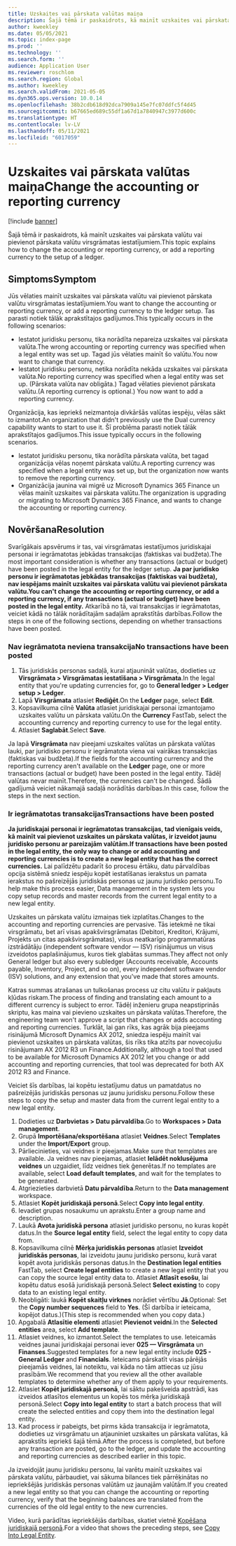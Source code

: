 ```yaml
---
title: Uzskaites vai pārskata valūtas maiņa
description: Šajā tēmā ir paskaidrots, kā mainīt uzskaites vai pārskata valūtu vai pievienot pārskata valūtu virsgrāmatas iestatījumiem.
author: kweekley
ms.date: 05/05/2021
ms.topic: index-page
ms.prod: ''
ms.technology: ''
ms.search.form: ''
audience: Application User
ms.reviewer: roschlom
ms.search.region: Global
ms.author: kweekley
ms.search.validFrom: 2021-05-05
ms.dyn365.ops.version: 10.0.14
ms.openlocfilehash: 38b2cdb618d92dca7909a145e7fc07ddfc5f4d45
ms.sourcegitcommit: b67665ed689c55df1a67d1a7840947c3977d600c
ms.translationtype: HT
ms.contentlocale: lv-LV
ms.lasthandoff: 05/11/2021
ms.locfileid: "6017059"
---
```

# <a name="change-the-accounting-or-reporting-currency"></a><span data-ttu-id="047f3-103">Uzskaites vai pārskata valūtas maiņa</span><span class="sxs-lookup"><span data-stu-id="047f3-103">Change the accounting or reporting currency</span></span>

[!include [banner](../includes/banner.md)]

<span data-ttu-id="047f3-104">Šajā tēmā ir paskaidrots, kā mainīt uzskaites vai pārskata valūtu vai pievienot pārskata valūtu virsgrāmatas iestatījumiem.</span><span class="sxs-lookup"><span data-stu-id="047f3-104">This topic explains how to change the accounting or reporting currency, or add a reporting currency to the setup of a ledger.</span></span>

## <a name="symptom"></a><span data-ttu-id="047f3-105">Simptoms</span><span class="sxs-lookup"><span data-stu-id="047f3-105">Symptom</span></span>

<span data-ttu-id="047f3-106">Jūs vēlaties mainīt uzskaites vai pārskata valūtu vai pievienot pārskata valūtu virsgrāmatas iestatījumiem.</span><span class="sxs-lookup"><span data-stu-id="047f3-106">You want to change the accounting or reporting currency, or add a reporting currency to the ledger setup.</span></span> <span data-ttu-id="047f3-107">Tas parasti notiek tālāk aprakstītajos gadījumos.</span><span class="sxs-lookup"><span data-stu-id="047f3-107">This typically occurs in the following scenarios:</span></span>

- <span data-ttu-id="047f3-108">Iestatot juridisku personu, tika norādīta nepareiza uzskaites vai pārskata valūta.</span><span class="sxs-lookup"><span data-stu-id="047f3-108">The wrong accounting or reporting currency was specified when a legal entity was set up.</span></span> <span data-ttu-id="047f3-109">Tagad jūs vēlaties mainīt šo valūtu.</span><span class="sxs-lookup"><span data-stu-id="047f3-109">You now want to change that currency.</span></span>
- <span data-ttu-id="047f3-110">Iestatot juridisku personu, netika norādīta nekāda uzskaites vai pārskata valūta.</span><span class="sxs-lookup"><span data-stu-id="047f3-110">No reporting currency was specified when a legal entity was set up.</span></span> <span data-ttu-id="047f3-111">(Pārskata valūta nav obligāta.) Tagad vēlaties pievienot pārskata valūtu.</span><span class="sxs-lookup"><span data-stu-id="047f3-111">(A reporting currency is optional.) You now want to add a reporting currency.</span></span>

<span data-ttu-id="047f3-112">Organizācija, kas iepriekš neizmantoja divkāršās valūtas iespēju, vēlas sākt to izmantot.</span><span class="sxs-lookup"><span data-stu-id="047f3-112">An organization that didn't previously use the Dual currency capability wants to start to use it.</span></span> <span data-ttu-id="047f3-113">Šī problēma parasti notiek tālāk aprakstītajos gadījumos.</span><span class="sxs-lookup"><span data-stu-id="047f3-113">This issue typically occurs in the following scenarios.</span></span>

- <span data-ttu-id="047f3-114">Iestatot juridisku personu, tika norādīta pārskata valūta, bet tagad organizācija vēlas noņemt pārskata valūtu.</span><span class="sxs-lookup"><span data-stu-id="047f3-114">A reporting currency was specified when a legal entity was set up, but the organization now wants to remove the reporting currency.</span></span>
- <span data-ttu-id="047f3-115">Organizācija jaunina vai migrē uz Microsoft Dynamics 365 Finance un vēlas mainīt uzskaites vai pārskata valūtu.</span><span class="sxs-lookup"><span data-stu-id="047f3-115">The organization is upgrading or migrating to Microsoft Dynamics 365 Finance, and wants to change the accounting or reporting currency.</span></span>

## <a name="resolution"></a><span data-ttu-id="047f3-116">Novēršana</span><span class="sxs-lookup"><span data-stu-id="047f3-116">Resolution</span></span>

<span data-ttu-id="047f3-117">Svarīgākais apsvērums ir tas, vai virsgrāmatas iestatījumos juridiskajai personai ir iegrāmatotas jebkādas transakcijas (faktiskas vai budžeta).</span><span class="sxs-lookup"><span data-stu-id="047f3-117">The most important consideration is whether any transactions (actual or budget) have been posted in the legal entity for the ledger setup.</span></span> <span data-ttu-id="047f3-118">**Ja par juridisko personu ir iegrāmatotas jebkādas transakcijas (faktiskas vai budžeta), nav iespējams mainīt uzskaites vai pārskata valūtu vai pievienot pārskata valūtu.**</span><span class="sxs-lookup"><span data-stu-id="047f3-118">**You can't change the accounting or reporting currency, or add a reporting currency, if any transactions (actual or budget) have been posted in the legal entity.**</span></span> <span data-ttu-id="047f3-119">Atkarībā no tā, vai transakcijas ir iegrāmatotas, veiciet kādā no tālāk norādītajām sadaļām aprakstītās darbības.</span><span class="sxs-lookup"><span data-stu-id="047f3-119">Follow the steps in one of the following sections, depending on whether transactions have been posted.</span></span>

### <a name="no-transactions-have-been-posted"></a><span data-ttu-id="047f3-120">Nav iegrāmatota neviena transakcija</span><span class="sxs-lookup"><span data-stu-id="047f3-120">No transactions have been posted</span></span>

1. <span data-ttu-id="047f3-121">Tās juridiskās personas sadaļā, kurai atjaunināt valūtas, dodieties uz **Virsgrāmata \> Virsgrāmatas iestatīšana \> Virsgrāmata**.</span><span class="sxs-lookup"><span data-stu-id="047f3-121">In the legal entity that you're updating currencies for, go to **General ledger \> Ledger setup \> Ledger**.</span></span>
2. <span data-ttu-id="047f3-122">Lapā **Virsgrāmata** atlasiet **Rediģēt**.</span><span class="sxs-lookup"><span data-stu-id="047f3-122">On the **Ledger** page, select **Edit**.</span></span>
3. <span data-ttu-id="047f3-123">Kopsavilkuma cilnē **Valūta** atlasiet juridiskajai personai izmantojamo uzskaites valūtu un pārskata valūtu.</span><span class="sxs-lookup"><span data-stu-id="047f3-123">On the **Currency** FastTab, select the accounting currency and reporting currency to use for the legal entity.</span></span>
4. <span data-ttu-id="047f3-124">Atlasiet **Saglabāt**.</span><span class="sxs-lookup"><span data-stu-id="047f3-124">Select **Save**.</span></span>

<span data-ttu-id="047f3-125">Ja lapā **Virsgrāmata** nav pieejami uzskaites valūtas un pārskata valūtas lauki, par juridisko personu ir iegrāmatota viena vai vairākas transakcijas (faktiskas vai budžeta).</span><span class="sxs-lookup"><span data-stu-id="047f3-125">If the fields for the accounting currency and the reporting currency aren't available on the **Ledger** page, one or more transactions (actual or budget) have been posted in the legal entity.</span></span> <span data-ttu-id="047f3-126">Tādēļ valūtas nevar mainīt.</span><span class="sxs-lookup"><span data-stu-id="047f3-126">Therefore, the currencies can't be changed.</span></span> <span data-ttu-id="047f3-127">Šādā gadījumā veiciet nākamajā sadaļā norādītās darbības.</span><span class="sxs-lookup"><span data-stu-id="047f3-127">In this case, follow the steps in the next section.</span></span>

### <a name="transactions-have-been-posted"></a><span data-ttu-id="047f3-128">Ir iegrāmatotas transakcijas</span><span class="sxs-lookup"><span data-stu-id="047f3-128">Transactions have been posted</span></span>

<span data-ttu-id="047f3-129">**Ja juridiskajai personai ir iegrāmatotas transakcijas, tad vienīgais veids, kā mainīt vai pievienot uzskaites un pārskata valūtas, ir izveidot jaunu juridisko personu ar pareizajām valūtām.**</span><span class="sxs-lookup"><span data-stu-id="047f3-129">**If transactions have been posted in the legal entity, the only way to change or add accounting and reporting currencies is to create a new legal entity that has the correct currencies.**</span></span> <span data-ttu-id="047f3-130">Lai palīdzētu padarīt šo procesu ērtāku, datu pārvaldības opcija sistēmā sniedz iespēju kopēt iestatīšanas ierakstus un pamata ierakstus no pašreizējās juridiskās personas uz jaunu juridisko personu.</span><span class="sxs-lookup"><span data-stu-id="047f3-130">To help make this process easier, Data management in the system lets you copy setup records and master records from the current legal entity to a new legal entity.</span></span>

<span data-ttu-id="047f3-131">Uzskaites un pārskata valūtu izmaiņas tiek izplatītas.</span><span class="sxs-lookup"><span data-stu-id="047f3-131">Changes to the accounting and reporting currencies are pervasive.</span></span> <span data-ttu-id="047f3-132">Tās ietekmē ne tikai virsgrāmatu, bet arī visas apakšvirsgrāmatas (Debitori, Kreditori, Krājumi, Projekts un citas apakšvirsgrāmatas), visus neatkarīgo programmatūras izstrādātāju (independent software vendor — ISV) risinājumus un visus izveidotos paplašinājumus, kuros tiek glabātas summas.</span><span class="sxs-lookup"><span data-stu-id="047f3-132">They affect not only General ledger but also every subledger (Accounts receivable, Accounts payable, Inventory, Project, and so on), every independent software vendor (ISV) solutions, and any extension that you've made that stores amounts.</span></span>

<span data-ttu-id="047f3-133">Katras summas atrašanas un tulkošanas process uz citu valūtu ir pakļauts kļūdas riskam.</span><span class="sxs-lookup"><span data-stu-id="047f3-133">The process of finding and translating each amount to a different currency is subject to error.</span></span> <span data-ttu-id="047f3-134">Tādēļ inženieru grupa neapstiprinās skriptu, kas maina vai pievieno uzskaites un pārskata valūtas.</span><span class="sxs-lookup"><span data-stu-id="047f3-134">Therefore, the engineering team won't approve a script that changes or adds accounting and reporting currencies.</span></span> <span data-ttu-id="047f3-135">Turklāt, lai gan rīks, kas agrāk bija pieejams risinājumā Microsoft Dynamics AX 2012, sniedza iespēju mainīt vai pievienot uzskaites un pārskata valūtas, šis rīks tika atzīts par novecojušu risinājumam AX 2012 R3 un Finance.</span><span class="sxs-lookup"><span data-stu-id="047f3-135">Additionally, although a tool that used to be available for Microsoft Dynamics AX 2012 let you change or add accounting and reporting currencies, that tool was deprecated for both AX 2012 R3 and Finance.</span></span>

<span data-ttu-id="047f3-136">Veiciet šīs darbības, lai kopētu iestatījumu datus un pamatdatus no pašreizējās juridiskās personas uz jaunu juridisku personu.</span><span class="sxs-lookup"><span data-stu-id="047f3-136">Follow these steps to copy the setup and master data from the current legal entity to a new legal entity.</span></span>

1. <span data-ttu-id="047f3-137">Dodieties uz **Darbvietas \> Datu pārvaldība**.</span><span class="sxs-lookup"><span data-stu-id="047f3-137">Go to **Workspaces \> Data management**.</span></span>
2. <span data-ttu-id="047f3-138">Grupā **Importēšana/eksportēšana** atlasiet **Veidnes**.</span><span class="sxs-lookup"><span data-stu-id="047f3-138">Select **Templates** under the **Import/Export** group.</span></span>
3. <span data-ttu-id="047f3-139">Pārliecinieties, vai veidnes ir pieejamas.</span><span class="sxs-lookup"><span data-stu-id="047f3-139">Make sure that templates are available.</span></span> <span data-ttu-id="047f3-140">Ja veidnes nav pieejamas, atlasiet **Ielādēt noklusējuma veidnes** un uzgaidiet, līdz veidnes tiek ģenerētas.</span><span class="sxs-lookup"><span data-stu-id="047f3-140">If no templates are available, select **Load default templates**, and wait for the templates to be generated.</span></span>
4. <span data-ttu-id="047f3-141">Atgriezieties darbvietā **Datu pārvaldība**.</span><span class="sxs-lookup"><span data-stu-id="047f3-141">Return to the **Data management** workspace.</span></span>
5. <span data-ttu-id="047f3-142">Atlasiet **Kopēt juridiskajā personā**.</span><span class="sxs-lookup"><span data-stu-id="047f3-142">Select **Copy into legal entity**.</span></span>
6. <span data-ttu-id="047f3-143">Ievadiet grupas nosaukumu un aprakstu.</span><span class="sxs-lookup"><span data-stu-id="047f3-143">Enter a group name and description.</span></span>
7. <span data-ttu-id="047f3-144">Laukā **Avota juridiskā persona** atlasiet juridisko personu, no kuras kopēt datus.</span><span class="sxs-lookup"><span data-stu-id="047f3-144">In the **Source legal entity** field, select the legal entity to copy data from.</span></span>
8. <span data-ttu-id="047f3-145">Kopsavilkuma cilnē **Mērķa juridiskās personas** atlasiet **Izveidot juridiskās personas**, lai izveidotu jaunu juridisko personu, kurā varat kopēt avota juridiskās personas datus.</span><span class="sxs-lookup"><span data-stu-id="047f3-145">In the **Destination legal entities** FastTab, select **Create legal entities** to create a new legal entity that you can copy the source legal entity data to.</span></span> <span data-ttu-id="047f3-146">Atlasiet **Atlasīt esošu**, lai kopētu datus esošā juridiskajā personā.</span><span class="sxs-lookup"><span data-stu-id="047f3-146">Select **Select existing** to copy data to an existing legal entity.</span></span>
9. <span data-ttu-id="047f3-147">Neobligāti: laukā **Kopēt skaitļu virknes** norādiet vērtību **Jā**.</span><span class="sxs-lookup"><span data-stu-id="047f3-147">Optional: Set the **Copy number sequences** field to **Yes**.</span></span> <span data-ttu-id="047f3-148">(Šī darbība ir ieteicama, kopējot datus.)</span><span class="sxs-lookup"><span data-stu-id="047f3-148">(This step is recommended when you copy data.)</span></span>
10. <span data-ttu-id="047f3-149">Apgabalā **Atlasītie elementi** atlasiet **Pievienot veidni**.</span><span class="sxs-lookup"><span data-stu-id="047f3-149">In the **Selected entities** area, select **Add template**.</span></span>
11. <span data-ttu-id="047f3-150">Atlasiet veidnes, ko izmantot.</span><span class="sxs-lookup"><span data-stu-id="047f3-150">Select the templates to use.</span></span> <span data-ttu-id="047f3-151">Ieteicamās veidnes jaunai juridiskajai personai iever **025 — Virsgrāmata** un **Finanses**.</span><span class="sxs-lookup"><span data-stu-id="047f3-151">Suggested templates for a new legal entity include **025 - General Ledger** and **Financials**.</span></span> <span data-ttu-id="047f3-152">Ieteicams pārskatīt visas pārējās pieejamās veidnes, lai noteiktu, vai kāda no tām attiecas uz jūsu prasībām.</span><span class="sxs-lookup"><span data-stu-id="047f3-152">We recommend that you review all the other available templates to determine whether any of them apply to your requirements.</span></span>
12. <span data-ttu-id="047f3-153">Atlasiet **Kopēt juridiskajā personā**, lai sāktu pakešveida apstrādi, kas izveidos atlasītos elementus un kopēs tos mērķa juridiskajā personā.</span><span class="sxs-lookup"><span data-stu-id="047f3-153">Select **Copy into legal entity** to start a batch process that will create the selected entities and copy them into the destination legal entity.</span></span>
13. <span data-ttu-id="047f3-154">Kad process ir pabeigts, bet pirms kāda transakcija ir iegrāmatota, dodieties uz virsgrāmatu un atjauniniet uzskaites un pārskata valūtas, kā aprakstīts iepriekš šajā tēmā.</span><span class="sxs-lookup"><span data-stu-id="047f3-154">After the process is completed, but before any transaction are posted, go to the ledger, and update the accounting and reporting currencies as described earlier in this topic.</span></span>

<span data-ttu-id="047f3-155">Ja izveidojāt jaunu juridisku personu, lai varētu mainīt uzskaites vai pārskata valūtu, pārbaudiet, vai sākuma bilances tiek pārrēķinātas no iepriekšējās juridiskās personas valūtām uz jaunajām valūtām.</span><span class="sxs-lookup"><span data-stu-id="047f3-155">If you created a new legal entity so that you can change the accounting or reporting currency, verify that the beginning balances are translated from the currencies of the old legal entity to the new currencies.</span></span>

<span data-ttu-id="047f3-156">Video, kurā parādītas iepriekšējās darbības, skatiet vietnē [Kopēšana juridiskajā personā](https://community.dynamics.com/365/b/techtalks/posts/copy-into-legal-entity-october-24-2017).</span><span class="sxs-lookup"><span data-stu-id="047f3-156">For a video that shows the preceding steps, see [Copy Into Legal Entity](https://community.dynamics.com/365/b/techtalks/posts/copy-into-legal-entity-october-24-2017).</span></span>
